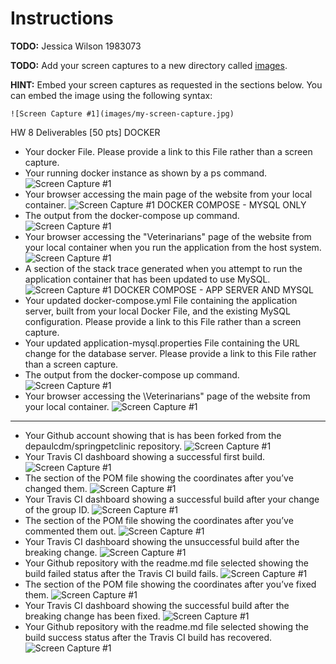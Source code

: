 # Instructions
**TODO:** Jessica Wilson 1983073

**TODO:** Add your screen captures to a new directory called [images](images).

**HINT:** Embed your screen captures as requested in the sections below. You can embed the image using the following syntax:

```
![Screen Capture #1](images/my-screen-capture.jpg)
```

HW 8 Deliverables [50 pts]
DOCKER
- Your docker File. Please provide a link to this  File rather than a screen capture. 
- Your running docker instance as shown by a ps command. ![Screen Capture #1](images/dokcerpsRunning.PNG)
- Your browser accessing the main page of the website from your local container. ![Screen Capture #1](images/browserAcessFromLocalContainer.PNG)
DOCKER COMPOSE - MYSQL ONLY
- The output from the docker-compose up command. ![Screen Capture #1](images/docer-composeUpOutput.PNG)
- Your browser accessing the "Veterinarians" page of the website from your local container when you run the application from the host system. ![Screen Capture #1](images/docer-composeUpOutput.PNG)
- A section of the stack trace generated when you attempt to run the application container that has been updated to use MySQL. ![Screen Capture #1](images/RestartWithPropertyCommentedOut.PNG)
DOCKER COMPOSE - APP SERVER AND MYSQL
- Your updated docker-compose.yml  File containing the application server, built from your local Docker File, and the existing MySQL configuration. Please provide a link to this  File rather than a screen capture.
- Your updated application-mysql.properties  File containing the URL change for the database server. Please provide a link to this  File rather than a screen capture.
- The output from the docker-compose up command. ![Screen Capture #1](images/BothDocker-composeUpOutput.PNG)
- Your browser accessing the \Veterinarians" page of the website from your local container. ![Screen Capture #1](images/BothDocker-composeUpOutput.PNG)



___________________
- Your Github account showing that is has been forked from the depaulcdm/springpetclinic repository. ![Screen Capture #1](images/forkedRepositoryScreenshot1.PNG)
- Your Travis CI dashboard showing a successful first build. ![Screen Capture #1](images/TravisCISuccessfulFirstBuild.PNG)
- The section of the POM file showing the coordinates after you’ve changed them. ![Screen Capture #1](images/ChangedPOMCoordinates.PNG)
- Your Travis CI dashboard showing a successful build after your change of the group ID. ![Screen Capture #1](images/SecondBuildPassingWithGroupIdChange.PNG)
- The section of the POM file showing the coordinates after you’ve commented them out. ![Screen Capture #1](images/CommentedOutCoordinatesinPOM.PNG)
- Your Travis CI dashboard showing the unsuccessful build after the breaking change. ![Screen Capture #1](images/TravisCIFailureBuild.PNG)
- Your Github repository with the readme.md file selected showing the build failed status after the Travis CI build fails. ![Screen Capture #1](images/BuildErrorStatusInGitHub.PNG)
- The section of the POM file showing the coordinates after you’ve fixed them. ![Screen Capture #1](images/ChangedPOMCoordinates.PNG)
- Your Travis CI dashboard showing the successful build after the breaking change has been fixed. ![Screen Capture #1](images/TravisCISuccessfulFinalBuild.PNG)
- Your Github repository with the readme.md file selected showing the build success status after the Travis CI build has recovered. ![Screen Capture #1](images/BuildPassingStatusInGitHub.PNG)